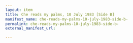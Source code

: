 ```yaml
---
layout: item
title: Che reads my palms, 10 July 1983 [Side B]
manifest_name: che-reads-my-palms-10-july-1983-side-b-
permalink: che-reads-my-palms-10-july-1983-side-b-
external_manifest_url: 

---
```

<!-- Add an essay or interpretive material below this line,
using HTML or markdown.  Do not modify this file above this line -->
